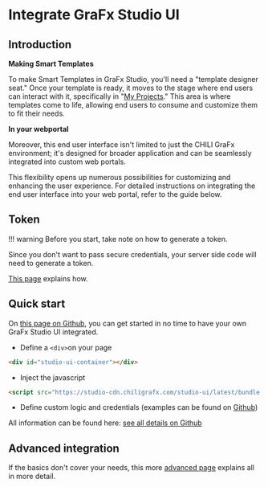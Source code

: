# Integrate GraFx Studio UI

## Introduction

**Making Smart Templates**

To make Smart Templates in GraFx Studio, you'll need a "template designer seat." Once your template is ready, it moves to the stage where end users can interact with it, specifically in "[My Projects](/GraFx-Studio/guides/create-projects/)." This area is where templates come to life, allowing end users to consume and customize them to fit their needs.

**In your webportal**

Moreover, this end user interface isn't limited to just the CHILI GraFx environment; it's designed for broader application and can be seamlessly integrated into custom web portals. 

This flexibility opens up numerous possibilities for customizing and enhancing the user experience. For detailed instructions on integrating the end user interface into your web portal, refer to the guide below.

## Token

!!! warning
	Before you start, take note on how to generate a token.

Since you don't want to pass secure credentials, your server side code will need to generate a token.

[This page](/CHILI-GraFx/guides/integrations/#step-4-generating-an-access-token) explains how.

## Quick start

On [this page on Github](https://github.com/chili-publish/studio-ui?tab=readme-ov-file#studio-ui), you can get started in no time to have your own GraFx Studio UI integrated.

- Define a `<div>`on your page
``` html
<div id="studio-ui-container"></div>
```
- Inject the javascript
```html
<script src="https://studio-cdn.chiligrafx.com/studio-ui/latest/bundle.js"></script>
```
- Define custom logic and credentials (examples can be found on [Github](https://github.com/chili-publish/studio-ui?tab=readme-ov-file#studio-ui))

All information can be found here: [see all details on Github](https://github.com/chili-publish/studio-ui?tab=readme-ov-file#studio-ui)

## Advanced integration

If the basics don't cover your needs, this more [advanced page](https://github.com/chili-publish/studio-ui/blob/main/documentation/advanced-integration.md) explains all in more detail.